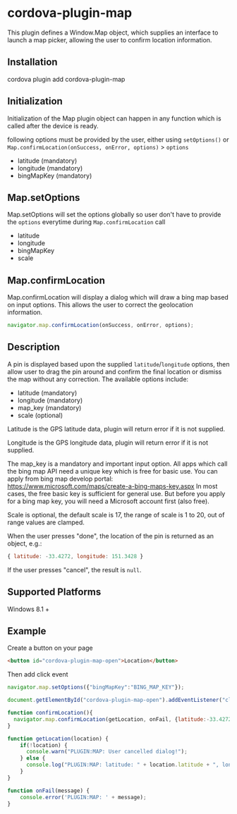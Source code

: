 # cordova-plugin-map

This plugin defines a Window.Map object, which supplies an interface to launch a map picker, allowing the user to confirm location information.

## Installation

cordova plugin add cordova-plugin-map

## Initialization

Initialization of the Map plugin object can happen in any function which is called after the device is ready.

following options must be provided by the user, either using `setOptions()` or `Map.confirmLocation(onSuccess, onError, options)` &gt; `options`

- latitude (mandatory)
- longitude (mandatory)
- bingMapKey (mandatory)

## Map.setOptions

Map.setOptions will set the options globally so user don't have to provide the `options` everytime during `Map.confirmLocation` call

- latitude
- longitude
- bingMapKey
- scale

## Map.confirmLocation

Map.confirmLocation will display a dialog which will draw a bing map based on input options. This allows the user to correct the geolocation information.

```javascript
navigator.map.confirmLocation(onSuccess, onError, options);
```

## Description

A pin is displayed based upon the supplied `latitude`/`longitude` options, then allow user to drag the pin around and confirm the final location or dismiss the map without any correction. The available options include:

- latitude (mandatory)
- longitude (mandatory)
- map_key (mandatory)
- scale (optional)

Latitude is the GPS latitude data, plugin will return error if it is not supplied.

Longitude is the GPS longitude data, plugin will return error if it is not supplied.

The map_key is a mandatory and important input option. All apps which call the bing map API need a unique key which is free for basic use. You can apply from bing map develop portal: https://www.microsoft.com/maps/create-a-bing-maps-key.aspx
In most cases, the free basic key is sufficient for general use. But before you apply for a bing map key, you will need a Microsoft account first (also free).

Scale is optional, the default scale is 17, the range of scale is 1 to 20, out of range values are clamped.

When the user presses "done", the location of the pin is returned as an object, e.g.:

```javascript
{ latitude: -33.4272, longitude: 151.3428 }
```

If the user presses "cancel", the result is `null`.

## Supported Platforms

Windows 8.1 +

## Example

Create a button on your page

```html
<button id="cordova-plugin-map-open">Location</button>
```

Then add click event

```javascript
navigator.map.setOptions({"bingMapKey":"BING_MAP_KEY"});

document.getElementById("cordova-plugin-map-open").addEventListener("click", confirmLocation, false);

function confirmLocation(){
  navigator.map.confirmLocation(getLocation, onFail, {latitude:-33.4272, longitude:151.3428});
}

function getLocation(location) {
    if(!location) {
      console.warn("PLUGIN:MAP: User cancelled dialog!");
    } else {
      console.log("PLUGIN:MAP: latitude: " + location.latitude + ", longitude: " + location.longitude);
    }
}

function onFail(message) {
    console.error('PLUGIN:MAP: ' + message);
}

```
